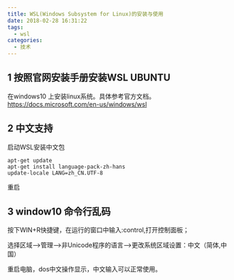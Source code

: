 ```yaml
---
title: WSL(Windows Subsystem for Linux)的安装与使用
date: 2018-02-28 16:31:22
tags:
  - wsl
categories:
  - 技术
---
```

## 1 按照官网安装手册安装WSL UBUNTU
在windows10 上安装linux系统。具体参考官方文档。
https://docs.microsoft.com/en-us/windows/wsl

## 2 中文支持
启动WSL安装中文包
```
apt-get update
apt-get install language-pack-zh-hans
update-locale LANG=zh_CN.UTF-8
```
重启

## 3 window10 命令行乱码
按下WIN+R快捷键，在运行的窗口中输入:control,打开控制面板；

选择区域-->管理-->非Unicode程序的语言-->更改系统区域设置：中文（简体,中国）

重启电脑，dos中文操作显示，中文输入可以正常使用。
